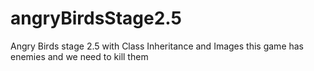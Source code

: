 # angryBirdsStage2.5
Angry Birds stage 2.5 with Class Inheritance and Images
this game has enemies and we need to kill them 